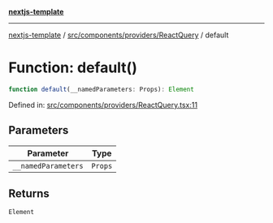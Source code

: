 [**nextjs-template**](README.md)

---

[nextjs-template](README.md) / [src/components/providers/ReactQuery](src.components.providers.ReactQuery.md) / default

# Function: default()

```ts
function default(__namedParameters: Props): Element
```

Defined in: [src/components/providers/ReactQuery.tsx:11](https://github.com/Its-Satyajit/nextjs-template/blob/c8d81b09293d759cbf04e9bc7e542cc7d90740e6/src/components/providers/ReactQuery.tsx#L11)

## Parameters

| Parameter           | Type    |
| ------------------- | ------- |
| `__namedParameters` | `Props` |

## Returns

`Element`

